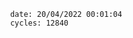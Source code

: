 

                date: 20/04/2022 00:01:04
                cycles: 12840

                         
